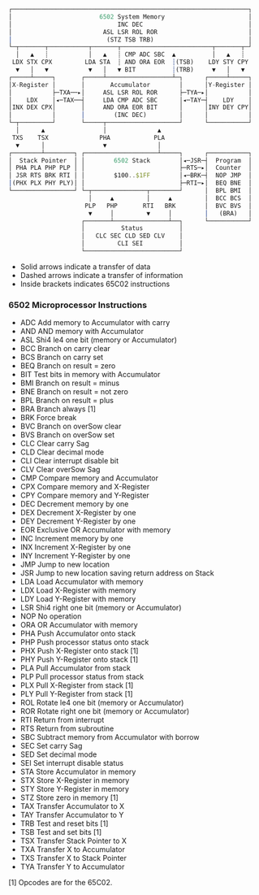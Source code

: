 
```js
┌─────────────────────────────────────────────────────────────────┐
│                        6502 System Memory                       │
│                             INC DEC                             │
│                         ASL LSR ROL ROR                         │
│                          (STZ TSB TRB)                          │
└─┬───────┬───────────┬───────┬─────────────────────────┬───────┬─┘
  │   ▲   ┊           │   ▲   ┊ CMP ADC SBC  ▲          │   ▲   ┊  
 LDX STX CPX         LDA STA  ┊ AND ORA EOR  ┊(TSB)    LDY STY CPY 
  ▼   │   ▼           ▼   │   ▼ BIT          ┊(TRB)     ▼   │   ▼  
┌─────┴─────┐       ┌─────┴──────────────────┴─┐      ┌─────┴─────┐
│X-Register │       │       Accumulator        │      │Y-Register │
│           ├─TXA──▸│     ASL LSR ROL ROR      ├─TYA─▸│           │
│    LDX    │◂─TAX──┤     LDA CMP ADC SBC      │◂─TAY─┤    LDY    │
│INX DEX CPX│       │     AND ORA EOR BIT      │      │INY DEY CPY│
│           │       │        (INC DEC)         │      │           │
└─┬─────────┘       └─────┬────────────────────┘      └───────────┘
  │      ▲                │              ▲                         
 TXS    TSX              PHA            PLA                        
  ▼      │                ▼              │                         
┌────────┴────────┐ ┌────────────────────┴─────┐      ┌───────────┐
│  Stack Pointer  │ │        6502 Stack        │◂─JSR─┤  Program  │
│ PHA PLA PHP PLP │ │                          ├─RTS─▸│  Counter  │
│ JSR RTS BRK RTI │ │        $100..$1FF        │◂─BRK─┤  NOP JMP  │
│(PHX PLX PHY PLY)│ │                          ├─RTI─▸│  BEQ BNE  │
└─────────────────┘ └─┬───────────────┬────────┘      │  BPL BMI  │
                      │     ▲         │     ▲         │  BCC BCS  │
                     PLP   PHP       RTI   BRK        │  BVC BVS  │
                      ▼     │         ▼     │         │   (BRA)   │
                    ┌───────┴───────────────┴──┐      └───────────┘
                    │          Status          │                   
                    │   CLC SEC CLD SED CLV    │                   
                    │         CLI SEI          │                   
                    └──────────────────────────┘                   
```
- Solid arrows indicate a transfer of data
- Dashed arrows indicate a transfer of information
- Inside brackets indicates 65C02 instructions

### 6502 Microprocessor Instructions
- ADC Add memory to Accumulator with carry  
- AND AND memory with Accumulator  
- ASL Shi4 le4 one bit (memory or Accumulator)  
- BCC Branch on carry clear  
- BCS Branch on carry set  
- BEQ Branch on result = zero  
- BIT Test bits in memory with Accumulator  
- BMI Branch on result = minus
- BNE Branch on result = not zero
- BPL Branch on result = plus
- BRA Branch always [1]
- BRK Force break
- BVC Branch on overSow clear
- BVS Branch on overSow set
- CLC Clear carry Sag
- CLD Clear decimal mode
- CLI Clear interrupt disable bit
- CLV Clear overSow Sag
- CMP Compare memory and Accumulator
- CPX Compare memory and X-Register
- CPY Compare memory and Y-Register
- DEC Decrement memory by one
- DEX Decrement X-Register by one
- DEY Decrement Y-Register by one
- EOR Exclusive OR Accumulator with memory
- INC Increment memory by one
- INX Increment X-Register by one
- INY Increment Y-Register by one
- JMP Jump to new location
- JSR Jump to new location saving return address on Stack
- LDA Load Accumulator with memory
- LDX Load X-Register with memory
- LDY Load Y-Register with memory
- LSR Shi4 right one bit (memory or Accumulator)
- NOP No operation
- ORA OR Accumulator with memory
- PHA Push Accumulator onto stack
- PHP Push processor status onto stack
- PHX Push X-Register onto stack [1]
- PHY Push Y-Register onto stack [1]
- PLA Pull Accumulator from stack
- PLP Pull processor status from stack
- PLX Pull X-Register from stack [1]
- PLY Pull Y-Register from stack [1]
- ROL Rotate le4 one bit (memory or Accumulator)
- ROR Rotate right one bit (memory or Accumulator)
- RTI Return from interrupt
- RTS Return from subroutine
- SBC Subtract memory from Accumulator with borrow
- SEC Set carry Sag
- SED Set decimal mode
- SEI Set interrupt disable status
- STA Store Accumulator in memory
- STX Store X-Register in memory
- STY Store Y-Register in memory
- STZ Store zero in memory [1]
- TAX Transfer Accumulator to X
- TAY Transfer Accumulator to Y
- TRB Test and reset bits [1]
- TSB Test and set bits [1]
- TSX Transfer Stack Pointer to X
- TXA Transfer X to Accumulator
- TXS Transfer X to Stack Pointer
- TYA Transfer Y to Accumulator

[1] Opcodes are for the 65C02.